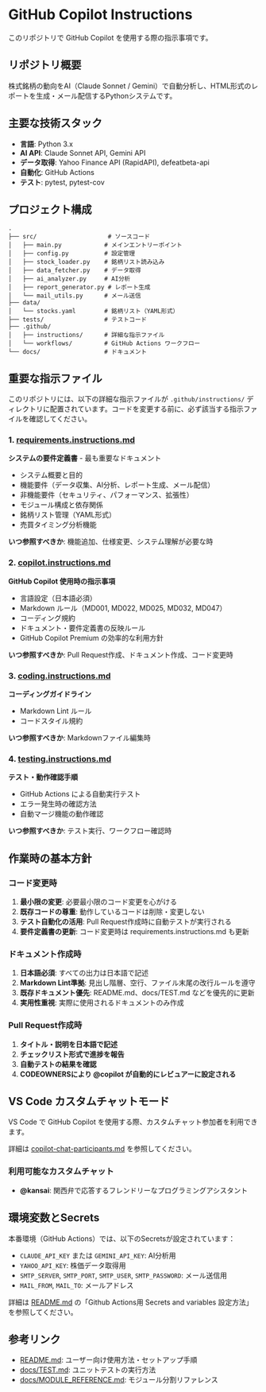 # GitHub Copilot Instructions

このリポジトリで GitHub Copilot を使用する際の指示事項です。

## リポジトリ概要

株式銘柄の動向をAI（Claude Sonnet / Gemini）で自動分析し、HTML形式のレポートを生成・メール配信するPythonシステムです。

## 主要な技術スタック

- **言語**: Python 3.x
- **AI API**: Claude Sonnet API, Gemini API
- **データ取得**: Yahoo Finance API (RapidAPI), defeatbeta-api
- **自動化**: GitHub Actions
- **テスト**: pytest, pytest-cov

## プロジェクト構成

```
.
├── src/                    # ソースコード
│   ├── main.py            # メインエントリーポイント
│   ├── config.py          # 設定管理
│   ├── stock_loader.py    # 銘柄リスト読み込み
│   ├── data_fetcher.py    # データ取得
│   ├── ai_analyzer.py     # AI分析
│   ├── report_generator.py # レポート生成
│   └── mail_utils.py      # メール送信
├── data/
│   └── stocks.yaml        # 銘柄リスト（YAML形式）
├── tests/                 # テストコード
├── .github/
│   ├── instructions/      # 詳細な指示ファイル
│   └── workflows/         # GitHub Actions ワークフロー
└── docs/                  # ドキュメント
```

## 重要な指示ファイル

このリポジトリには、以下の詳細な指示ファイルが `.github/instructions/` ディレクトリに配置されています。コードを変更する前に、必ず該当する指示ファイルを確認してください。

### 1. [requirements.instructions.md](instructions/requirements.instructions.md)

**システムの要件定義書** - 最も重要なドキュメント

- システム概要と目的
- 機能要件（データ収集、AI分析、レポート生成、メール配信）
- 非機能要件（セキュリティ、パフォーマンス、拡張性）
- モジュール構成と依存関係
- 銘柄リスト管理（YAML形式）
- 売買タイミング分析機能

**いつ参照すべきか**: 機能追加、仕様変更、システム理解が必要な時

### 2. [copilot.instructions.md](instructions/copilot.instructions.md)

**GitHub Copilot 使用時の指示事項**

- 言語設定（日本語必須）
- Markdown ルール（MD001, MD022, MD025, MD032, MD047）
- コーディング規約
- ドキュメント・要件定義書の反映ルール
- GitHub Copilot Premium の効率的な利用方針

**いつ参照すべきか**: Pull Request作成、ドキュメント作成、コード変更時

### 3. [coding.instructions.md](instructions/coding.instructions.md)

**コーディングガイドライン**

- Markdown Lint ルール
- コードスタイル規約

**いつ参照すべきか**: Markdownファイル編集時

### 4. [testing.instructions.md](instructions/testing.instructions.md)

**テスト・動作確認手順**

- GitHub Actions による自動実行テスト
- エラー発生時の確認方法
- 自動マージ機能の動作確認

**いつ参照すべきか**: テスト実行、ワークフロー確認時

## 作業時の基本方針

### コード変更時

1. **最小限の変更**: 必要最小限のコード変更を心がける
2. **既存コードの尊重**: 動作しているコードは削除・変更しない
3. **テスト自動化の活用**: Pull Request作成時に自動テストが実行される
4. **要件定義書の更新**: コード変更時は requirements.instructions.md も更新

### ドキュメント作成時

1. **日本語必須**: すべての出力は日本語で記述
2. **Markdown Lint準拠**: 見出し階層、空行、ファイル末尾の改行ルールを遵守
3. **既存ドキュメント優先**: README.md、docs/TEST.md などを優先的に更新
4. **実用性重視**: 実際に使用されるドキュメントのみ作成

### Pull Request作成時

1. **タイトル・説明を日本語で記述**
2. **チェックリスト形式で進捗を報告**
3. **自動テストの結果を確認**
4. **CODEOWNERSにより @copilot が自動的にレビュアーに設定される**

## VS Code カスタムチャットモード

VS Code で GitHub Copilot を使用する際、カスタムチャット参加者を利用できます。

詳細は [copilot-chat-participants.md](copilot-chat-participants.md) を参照してください。

### 利用可能なカスタムチャット

- **@kansai**: 関西弁で応答するフレンドリーなプログラミングアシスタント

## 環境変数とSecrets

本番環境（GitHub Actions）では、以下のSecretsが設定されています：

- `CLAUDE_API_KEY` または `GEMINI_API_KEY`: AI分析用
- `YAHOO_API_KEY`: 株価データ取得用
- `SMTP_SERVER`, `SMTP_PORT`, `SMTP_USER`, `SMTP_PASSWORD`: メール送信用
- `MAIL_FROM`, `MAIL_TO`: メールアドレス

詳細は [README.md](../README.md) の「Github Actions用 Secrets and variables 設定方法」を参照してください。

## 参考リンク

- [README.md](../README.md): ユーザー向け使用方法・セットアップ手順
- [docs/TEST.md](../docs/TEST.md): ユニットテストの実行方法
- [docs/MODULE_REFERENCE.md](../docs/MODULE_REFERENCE.md): モジュール分割リファレンス
